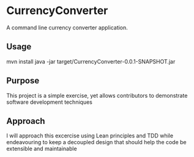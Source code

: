 # CurrencyConverter
A command line currency converter application.
## Usage
mvn install
java -jar target/CurrencyConverter-0.0.1-SNAPSHOT.jar
## Purpose
This project is a simple exercise, yet allows contributors to demonstrate software development techniques
## Approach
I will approach this excercise using Lean principles and TDD while endeavouring to keep a decoupled design that should help the code be extensible and maintainable
